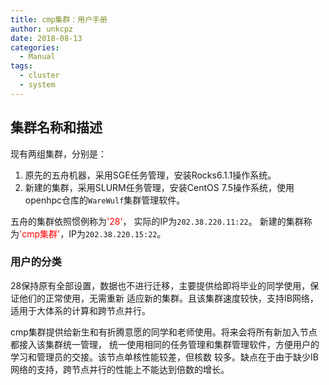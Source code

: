 ```yaml
---
title: cmp集群：用户手册
author: unkcpz
date: 2018-08-13
categories:
  - Manual
tags:
  - cluster
  - system
---
```


## 集群名称和描述
现有两组集群，分别是：
  1. 原先的五舟机器，采用SGE任务管理，安装Rocks6.1.1操作系统。
  2. 新建的集群，采用SLURM任务管理，安装CentOS 7.5操作系统，使用openhpc仓库的`WareWulf`集群管理软件。

<!--more-->

五舟的集群依照惯例称为<span style="color:red">'28'</span>，
实际的IP为`202.38.220.11:22`。
新建的集群称为<span style="color:red">'cmp集群'</span>，IP为`202.38.220.15:22`。

### 用户的分类
28保持原有全部设置，数据也不进行迁移，主要提供给即将毕业的同学使用，保证他们的正常使用，无需重新
适应新的集群。且该集群速度较快，支持IB网络，适用于大体系的计算和跨节点并行。

cmp集群提供给新生和有折腾意愿的同学和老师使用。将来会将所有新加入节点都接入该集群统一管理，
统一使用相同的任务管理和集群管理软件，方便用户的学习和管理员的交接。该节点单核性能较差，但核数
较多。缺点在于由于缺少IB网络的支持，跨节点并行的性能上不能达到倍数的增长。
